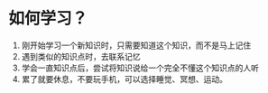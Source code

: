 # 如何学习？

1. 刚开始学习一个新知识时，只需要知道这个知识，而不是马上记住
2. 遇到类似的知识点时，去联系记忆
3. 学会一直知识点后，尝试将知识说给一个完全不懂这个知识点的人听
4. 累了就要休息，不要玩手机，可以选择睡觉、冥想、运动。

